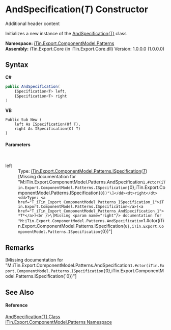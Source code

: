 # AndSpecification(*T*) Constructor 
Additional header content 

Initializes a new instance of the <a href="T_iTin_Export_ComponentModel_Patterns_AndSpecification_1">AndSpecification(T)</a> class

**Namespace:**&nbsp;<a href="N_iTin_Export_ComponentModel_Patterns">iTin.Export.ComponentModel.Patterns</a><br />**Assembly:**&nbsp;iTin.Export.Core (in iTin.Export.Core.dll) Version: 1.0.0.0 (1.0.0.0)

## Syntax

**C#**<br />
``` C#
public AndSpecification(
	ISpecification<T> left,
	ISpecification<T> right
)
```

**VB**<br />
``` VB
Public Sub New ( 
	left As ISpecification(Of T),
	right As ISpecification(Of T)
)
```


#### Parameters
&nbsp;<dl><dt>left</dt><dd>Type: <a href="T_iTin_Export_ComponentModel_Patterns_ISpecification_1">iTin.Export.ComponentModel.Patterns.ISpecification</a>(<a href="T_iTin_Export_ComponentModel_Patterns_AndSpecification_1">*T*</a>)<br />\[Missing <param name="left"/> documentation for "M:iTin.Export.ComponentModel.Patterns.AndSpecification`1.#ctor(iTin.Export.ComponentModel.Patterns.ISpecification{`0},iTin.Export.ComponentModel.Patterns.ISpecification{`0})"\]</dd><dt>right</dt><dd>Type: <a href="T_iTin_Export_ComponentModel_Patterns_ISpecification_1">iTin.Export.ComponentModel.Patterns.ISpecification</a>(<a href="T_iTin_Export_ComponentModel_Patterns_AndSpecification_1">*T*</a>)<br />\[Missing <param name="right"/> documentation for "M:iTin.Export.ComponentModel.Patterns.AndSpecification`1.#ctor(iTin.Export.ComponentModel.Patterns.ISpecification{`0},iTin.Export.ComponentModel.Patterns.ISpecification{`0})"\]</dd></dl>

## Remarks
\[Missing <remarks> documentation for "M:iTin.Export.ComponentModel.Patterns.AndSpecification`1.#ctor(iTin.Export.ComponentModel.Patterns.ISpecification{`0},iTin.Export.ComponentModel.Patterns.ISpecification{`0})"\]

## See Also


#### Reference
<a href="T_iTin_Export_ComponentModel_Patterns_AndSpecification_1">AndSpecification(T) Class</a><br /><a href="N_iTin_Export_ComponentModel_Patterns">iTin.Export.ComponentModel.Patterns Namespace</a><br />